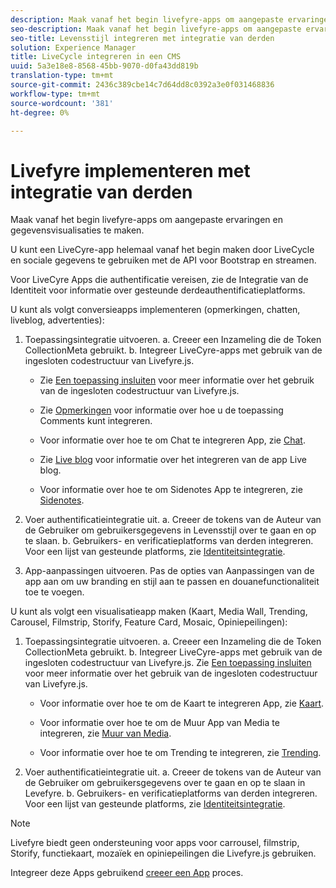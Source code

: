 ```yaml
---
description: Maak vanaf het begin livefyre-apps om aangepaste ervaringen en gegevensvisualisaties te maken.
seo-description: Maak vanaf het begin livefyre-apps om aangepaste ervaringen en gegevensvisualisaties te maken.
seo-title: Levensstijl integreren met integratie van derden
solution: Experience Manager
title: LiveCycle integreren in een CMS
uuid: 5a3e18e8-8568-45bb-9070-d0fa43dd819b
translation-type: tm+mt
source-git-commit: 2436c389cbe14c7d64dd8c0392a3e0f031468836
workflow-type: tm+mt
source-wordcount: '381'
ht-degree: 0%

---
```



# Livefyre implementeren met integratie van derden

Maak vanaf het begin livefyre-apps om aangepaste ervaringen en gegevensvisualisaties te maken.

U kunt een LiveCyre-app helemaal vanaf het begin maken door LiveCycle en sociale gegevens te gebruiken met de API voor Bootstrap en streamen.

Voor LiveCyre Apps die authentificatie vereisen, zie de Integratie van de Identiteit voor informatie over gesteunde derdeauthentificatieplatforms.

U kunt als volgt conversieapps implementeren (opmerkingen, chatten, liveblog, advertenties):

1. Toepassingsintegratie uitvoeren.
a. Creeer een Inzameling die de Token CollectionMeta gebruikt.
b. Integreer LiveCyre-apps met gebruik van de ingesloten codestructuur van Livefyre.js.

   * Zie [Een toepassing insluiten](/help/implementation/c-getting-started/c-implementation-process/c-using-livefyre.js-to-create-customize-and-use-apps-on-your-site.md) voor meer informatie over het gebruik van de ingesloten codestructuur van Livefyre.js.

   * Zie [Opmerkingen](/help/using/c-about-apps/c-comments/c-comments.md) voor informatie over hoe u de toepassing Comments kunt integreren.

   * Voor informatie over hoe te om Chat te integreren App, zie [Chat](/help/using/c-about-apps/c-chat-app/c-chat-app.md).

   * Zie [Live blog](/help/using/c-about-apps/c-liveblog-app/c-liveblog-app.md) voor informatie over het integreren van de app Live blog.

   * Voor informatie over hoe te om Sidenotes App te integreren, zie [Sidenotes](/help/using/c-about-apps/c-sidenotes-app/c-sidenotes-app.md).

1. Voer authentificatieintegratie uit.
a. Creeer de tokens van de Auteur van de Gebruiker om gebruikersgegevens in Levensstijl over te gaan en op te slaan.
b. Gebruikers- en verificatieplatforms van derden integreren. Voor een lijst van gesteunde platforms, zie [Identiteitsintegratie](/help/implementation/t-about-identity-integration/t-about-identity-integration.md).

1. App-aanpassingen uitvoeren. Pas de opties van Aanpassingen van de app aan om uw branding en stijl aan te passen en douanefunctionaliteit toe te voegen.

U kunt als volgt een visualisatieapp maken (Kaart, Media Wall, Trending, Carousel, Filmstrip, Storify, Feature Card, Mosaic, Opiniepeilingen):

1. Toepassingsintegratie uitvoeren.
a. Creeer een Inzameling die de Token CollectionMeta gebruikt.
b. Integreer LiveCyre-apps met gebruik van de ingesloten codestructuur van Livefyre.js. Zie [Een toepassing insluiten](/help/implementation/c-getting-started/c-implementation-process/c-using-livefyre.js-to-create-customize-and-use-apps-on-your-site.md) voor meer informatie over het gebruik van de ingesloten codestructuur van Livefyre.js.

   * Voor informatie over hoe te om de Kaart te integreren App, zie [Kaart](/help/using/c-about-apps/c-map-app/c-map-app.md).

   * Voor informatie over hoe te om de Muur App van Media te integreren, zie [Muur van Media](/help/using/c-about-apps/c-media-wall-app/c-media-wall-app.md).

   * Voor informatie over hoe te om Trending te integreren, zie [Trending](/help/using/c-about-apps/c-trending-app/c-trending-app.md).

1. Voer authentificatieintegratie uit.
a. Creeer de tokens van de Auteur van de Gebruiker om gebruikersgegevens over te gaan en op te slaan in Levefyre.
b. Gebruikers- en verificatieplatforms van derden integreren. Voor een lijst van gesteunde platforms, zie [Identiteitsintegratie](/help/implementation/t-about-identity-integration/t-about-identity-integration.md).

>[!NOTE]
>
>Livefyre biedt geen ondersteuning voor apps voor carrousel, filmstrip, Storify, functiekaart, mozaïek en opiniepeilingen die Livefyre.js gebruiken.

Integreer deze Apps gebruikend [creeer een App](/help/using/c-about-apps/c-create-an-app.md) proces.